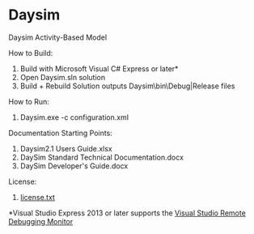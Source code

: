 # Daysim

Daysim Activity-Based Model

How to Build:  
1. Build with Microsoft Visual C# Express or later*  
2. Open Daysim.sln solution  
3. Build + Rebuild Solution outputs Daysim\bin\Debug|Release files  

How to Run:  
1. Daysim.exe -c configuration.xml  

Documentation Starting Points:  
1. Daysim2.1 Users Guide.xlsx  
2. DaySim Standard Technical Documentation.docx  
3. DaySim Developer's Guide.docx  

License:  
1.  [license.txt](license.txt)  

*Visual Studio Express 2013 or later supports the [Visual Studio Remote Debugging Monitor](https://msdn.microsoft.com/en-us/library/y7f5zaaa.aspx)
